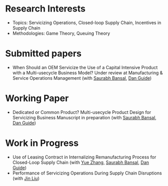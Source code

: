 

# Research Interests

- Topics: Servicizing Operations, Closed-loop Supply Chain, Incentives in Supply Chain
- Methodologies: Game Theory, Queuing Theory


# Submitted papers

- When Should an OEM Servicize the Use of a Capital Intensive Product with a Multi-usecycle Business Model? Under review at Manufacturing & Service Operations Management (with [Saurabh Bansal](https://directory.smeal.psu.edu/sub32), [Dan Guide](http://www.personal.psu.edu/drg16/))

# Working Paper
- Dedicated or Common Product? Multi-usecycle Product Design for Servicizing Business Manuscript in preparation (with [Saurabh Bansal](https://directory.smeal.psu.edu/sub32), [Dan Guide](http://www.personal.psu.edu/drg16/))
  
# Work in Progress
- Use of Leasing Contract in Internalizing Remanufacturing Process for Closed-Loop Supply Chain (with [Yue Zhang](https://sites.google.com/site/yuezhangfuqua/), [Saurabh Bansal](https://directory.smeal.psu.edu/sub32), [Dan Guide](http://www.personal.psu.edu/drg16/))
- Performance of Servicizing Operations During Supply Chain Disruptions (with [Jin Liu](https://sites.google.com/view/jinliusite/))